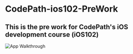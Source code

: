 # CodePath-ios102-PreWork
## This is the pre work for CodePath's iOS development course (iOS102)
![App Walkthrough](https://i.imgur.com/vUoUhyR.gif)
